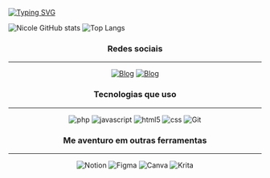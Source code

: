 [![Typing SVG](https://readme-typing-svg.demolab.com?font=JetBrains+Mono&pause=1000&color=A165FF&center=false&random=false&width=435&lines=Ol%C3%A1!+Eu+sou+Nicole+Medina+%F0%9F%91%BB;E+tenho+22+anos.%E2%98%95)](https://git.io/typing-svg)

![Nicole GitHub stats](https://github-readme-stats.vercel.app/api?username=Nicole-Medina&show_icons=true&theme=aura)
![Top Langs](https://github-readme-stats.vercel.app/api/top-langs/?username=Nicole-Medina&layout=compact&theme=aura)

<center>

### Redes sociais
---
[![Blog](https://img.shields.io/badge/LinkedIn-0077B5?style=for-the-badge&logo=linkedin&logoColor=white)](https://www.linkedin.com/in/nicole-agata-medina/)
[![Blog](https://img.shields.io/badge/Instagram-E4405F?style=for-the-badge&logo=instagram&logoColor=white)](https://www.instagram.com/nicc.medina/)

### Tecnologias que uso
---
<div style="display: inline_block">
<img alt="php" src="https://img.shields.io/badge/PHP-777BB4?style=for-the-badge&logo=php&logoColor=white"/>
<img alt="javascript" src="https://img.shields.io/badge/JavaScript-F7DF1E?style=for-the-badge&logo=javascript&logoColor=black"/>
<img alt="html5" src="https://img.shields.io/badge/HTML5-E34F26?style=for-the-badge&logo=html5&logoColor=white"/>
<img alt="css" src="https://img.shields.io/badge/CSS3-1572B6?style=for-the-badge&logo=css3&logoColor=white"/>
<img alt="Git" src="https://img.shields.io/badge/GIT-E44C30?style=for-the-badge&logo=git&logoColor=white"/>
</div>

### Me aventuro em outras ferramentas
---
<div style="display: inline_block">
<img alt="Notion" src="https://img.shields.io/badge/Notion-000000?style=for-the-badge&logo=notion&logoColor=white"/>
<img alt="Figma" src="https://img.shields.io/badge/Figma-F24E1E?style=for-the-badge&logo=figma&logoColor=white"/>
<img alt="Canva" src="https://img.shields.io/badge/Canva-%2300C4CC.svg?&style=for-the-badge&logo=Canva&logoColor=white"/>
<img alt="Krita" src="https://img.shields.io/badge/Krita-203759?style=for-the-badge&logo=krita&logoColor=EEF37B"/>
</div>

</center>
